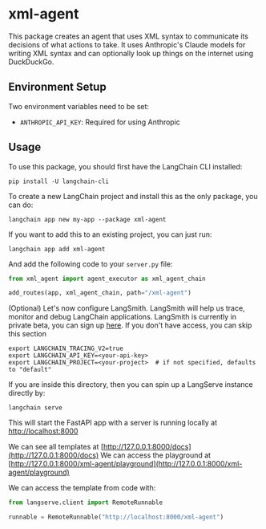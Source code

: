 
# xml-agent

This package creates an agent that uses XML syntax to communicate its decisions of what actions to take. It uses Anthropic's Claude models for writing XML syntax and can optionally look up things on the internet using DuckDuckGo.

## Environment Setup

Two environment variables need to be set:

- `ANTHROPIC_API_KEY`: Required for using Anthropic

## Usage

To use this package, you should first have the LangChain CLI installed:

```shell
pip install -U langchain-cli
```

To create a new LangChain project and install this as the only package, you can do:

```shell
langchain app new my-app --package xml-agent
```

If you want to add this to an existing project, you can just run:

```shell
langchain app add xml-agent
```

And add the following code to your `server.py` file:
```python
from xml_agent import agent_executor as xml_agent_chain

add_routes(app, xml_agent_chain, path="/xml-agent")
```

(Optional) Let's now configure LangSmith. 
LangSmith will help us trace, monitor and debug LangChain applications. 
LangSmith is currently in private beta, you can sign up [here](https://smith.langchain.com/). 
If you don't have access, you can skip this section


```shell
export LANGCHAIN_TRACING_V2=true
export LANGCHAIN_API_KEY=<your-api-key>
export LANGCHAIN_PROJECT=<your-project>  # if not specified, defaults to "default"
```

If you are inside this directory, then you can spin up a LangServe instance directly by:

```shell
langchain serve
```

This will start the FastAPI app with a server is running locally at 
[http://localhost:8000](http://localhost:8000)

We can see all templates at [http://127.0.0.1:8000/docs](http://127.0.0.1:8000/docs)
We can access the playground at [http://127.0.0.1:8000/xml-agent/playground](http://127.0.0.1:8000/xml-agent/playground)  

We can access the template from code with:

```python
from langserve.client import RemoteRunnable

runnable = RemoteRunnable("http://localhost:8000/xml-agent")
```
